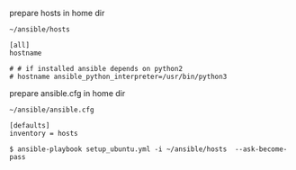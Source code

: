 prepare hosts in home dir

`~/ansible/hosts`

```
[all]
hostname

# # if installed ansible depends on python2
# hostname ansible_python_interpreter=/usr/bin/python3
```

prepare ansible.cfg in home dir

`~/ansible/ansible.cfg`

```
[defaults]
inventory = hosts
```

```
$ ansible-playbook setup_ubuntu.yml -i ~/ansible/hosts  --ask-become-pass
```
